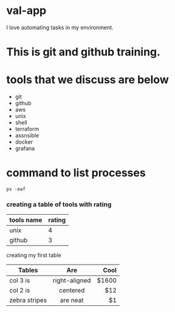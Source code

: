 # val-app
I love automating tasks in my environment. 

# This is git and github training.

# tools that we discuss are below

- git
- github
- aws
- unix
- shell
- terraform
- assnsible
- docker
- grafana

# command to list processes

```
ps -eaf
```

### creating a table of tools with rating

| tools name | rating |
|------------|--------|
| unix | 4 |
| github | 3 |



creating my first table 

| Tables        | Are           | Cool  |
| ------------- |:-------------:| -----:|
| col 3 is      | right-aligned | $1600 |
| col 2 is      | centered      |   $12 |
| zebra stripes | are neat      |    $1 |
